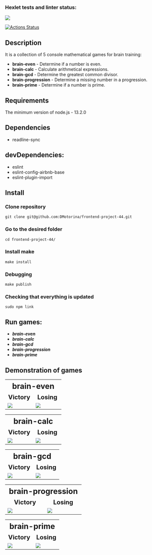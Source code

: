 ### Hexlet tests and linter status:

<a href="https://codeclimate.com/github/DMotorina/frontend-project-44/maintainability"><img src="https://api.codeclimate.com/v1/badges/3c7106b458caa5fb2e4c/maintainability" /></a>

[![Actions Status](https://github.com/DMotorina/frontend-project-44/workflows/hexlet-check/badge.svg)](https://github.com/DMotorina/frontend-project-44/actions)

## Description
It is a collection of 5 console mathematical games for brain training:

- **brain-even** - Determine if a number is even.
- **brain-calc** - Calculate arithmetical expressions.
- **brain-gcd** - Determine the greatest common divisor.
- **brain-progression** - Determine a missing number in a progression.
- **brain-prime** - Determine if a number is prime.
  
## Requirements
The minimum version of node.js - 13.2.0

## Dependencies
- readline-sync

## devDependencies:
- eslint
- eslint-config-airbnb-base
- eslint-plugin-import

## Install

### Clone repository

```
git clone git@github.com:DMotorina/frontend-project-44.git
``` 

### Go to the desired folder
```
cd frontend-project-44/
```

### Install make

```
make install
```

### Debugging
```
make publish
```

### Checking that everything is updated
```
sudo npm link
```

## Run games:
- ***brain-even***
- ***brain-calc***
- ***brain-gcd***
- ***brain-progression***
- ***brain-prime***

## Demonstration of games
<table style="width: 100%;">
    <tr>
        <th style="width: 100%;font-size: 25px;font-weight: bold;text-align: center;" colspan="2">brain-even</th>
    </tr>
    <tr>
        <td style="width: 50%;font-size: 20px;font-weight: bold;text-align: center;">Victory</td>
        <td style="width: 50%;font-size: 20px;font-weight: bold;text-align: center;">Losing</td>
    </tr>
    <tr>
        <td style="width: 50%;">
            <a href="https://asciinema.org/a/611517" target="_blank">
                <img src="https://asciinema.org/a/611517.svg" />
            </a>
        </td>
        <td style="width: 50%;">
            <a href="https://asciinema.org/a/611520" target="_blank">
                <img src="https://asciinema.org/a/611520.svg" />
            </a>
        </td>
    </tr>
</table>

<table style="width: 100%;">
    <tr>
        <th style="width: 100%;font-size: 25px;font-weight: bold;text-align: center;" colspan="2">brain-calc</th>
    </tr>
    <tr style="width: 50%;font-size: 20px;font-weight: bold;text-align: center;">
        <td>Victory</td>
        <td>Losing</td>
    </tr>
    <tr>
        <td style="width: 50%;">
            <a href="https://asciinema.org/a/611523" target="_blank">
                <img src="https://asciinema.org/a/611523.svg" />
            </a>
        </td>
        <td style="width: 50%;">
            <a href="https://asciinema.org/a/611525" target="_blank"><img src="https://asciinema.org/a/611525.svg" /></a>
        </td>
    </tr>
</table>

<table style="width: 100%;">
    <tr>
        <th style="width: 100%;font-size: 25px;font-weight: bold;text-align: center;" colspan="2">brain-gcd</th>
    </tr>
    <tr style="width: 50%;font-size: 20px;font-weight: bold;text-align: center;">
        <td>Victory</td>
        <td>Losing</td>
    </tr>
    <tr>
        <td>
            <a href="https://asciinema.org/a/611527" target="_blank"><img src="https://asciinema.org/a/611527.svg" /></a>
        </td>
        <td>
            <a href="https://asciinema.org/a/611528" target="_blank"><img src="https://asciinema.org/a/611528.svg" /></a>
        </td>
    </tr>
</table>

<table style="width: 100%;">
    <tr>
        <th style="width: 100%;font-size: 25px;font-weight: bold;text-align: center;" colspan="2">brain-progression</th>
    </tr>
    <tr style="width: 50%;font-size: 20px;font-weight: bold;text-align: center;">
        <td>Victory</td>
        <td>Losing</td>
    </tr>
    <tr>
        <td>
            <a href="https://asciinema.org/a/611530" target="_blank"><img src="https://asciinema.org/a/611530.svg" /></a>
        </td>
        <td>
            <a href="https://asciinema.org/a/611531" target="_blank"><img src="https://asciinema.org/a/611531.svg" /></a>
        </td>
    </tr>
</table>

<table style="width: 100%;">
    <tr>
        <th style="width: 100%;font-size: 25px;font-weight: bold;text-align: center;" colspan="2">brain-prime</th>
    </tr>
    <tr style="width: 50%;font-size: 20px;font-weight: bold;text-align: center;">
        <td>Victory</td>
        <td>Losing</td>
    </tr>
    <tr>
        <td>
            <a href="https://asciinema.org/a/611536" target="_blank"><img src="https://asciinema.org/a/611536.svg" /></a>
        </td>
        <td>
            <a href="https://asciinema.org/a/611538" target="_blank"><img src="https://asciinema.org/a/611538.svg" /></a>
        </td>
    </tr>
</table>